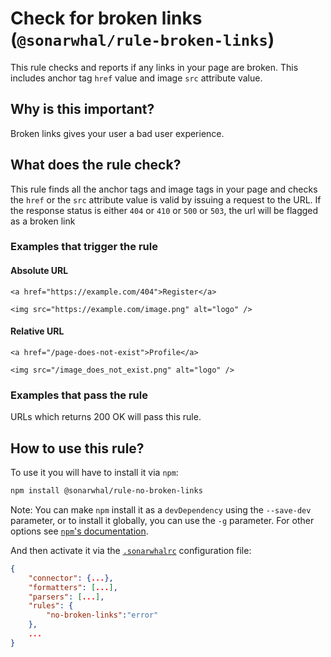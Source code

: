 # Check for broken links (`@sonarwhal/rule-broken-links`)

This rule checks and reports if any links in your page are broken.
This includes anchor tag `href` value and image `src` attribute value.

## Why is this important?

Broken links gives your user a bad user experience.

## What does the rule check?

This rule finds all the anchor tags and image tags in your page and checks
the `href` or the `src` attribute value is valid by issuing a request to
the URL. If the response status is either `404` or `410` or `500` or `503`,
the url will be flagged as a broken link

### Examples that **trigger** the rule

#### Absolute URL

`<a href="https://example.com/404">Register</a>`

`<img src="https://example.com/image.png" alt="logo" />`

#### Relative URL

`<a href="/page-does-not-exist">Profile</a>`

`<img src="/image_does_not_exist.png" alt="logo" />`

### Examples that **pass** the rule

URLs which returns 200 OK will pass this rule.

## How to use this rule?

To use it you will have to install it via `npm`:

```bash
npm install @sonarwhal/rule-no-broken-links
```

Note: You can make `npm` install it as a `devDependency` using the `--save-dev`
parameter, or to install it globally, you can use the `-g` parameter. For
other options see
[`npm`'s documentation](https://docs.npmjs.com/cli/install).

And then activate it via the [`.sonarwhalrc`][sonarwhalrc]
configuration file:

```json
{
    "connector": {...},
    "formatters": [...],
    "parsers": [...],
    "rules": {
        "no-broken-links":"error"
    },
    ...
}
```

<!-- Link labels: -->

[sonarwhalrc]: https://sonarwhal.com/docs/user-guide/further-configuration/sonarwhalrc-formats/
